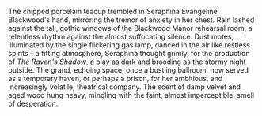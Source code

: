 The chipped porcelain teacup trembled in Seraphina Evangeline Blackwood's hand, mirroring the tremor of anxiety in her chest.  Rain lashed against the tall, gothic windows of the Blackwood Manor rehearsal room, a relentless rhythm against the almost suffocating silence.  Dust motes, illuminated by the single flickering gas lamp, danced in the air like restless spirits – a fitting atmosphere, Seraphina thought grimly, for the production of *The Raven's Shadow*, a play as dark and brooding as the stormy night outside.  The grand, echoing space, once a bustling ballroom, now served as a temporary haven, or perhaps a prison, for her ambitious, and increasingly volatile, theatrical company.  The scent of damp velvet and aged wood hung heavy, mingling with the faint, almost imperceptible, smell of desperation.
